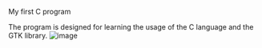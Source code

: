 My first C program

The program is designed for learning the usage of the C language and the GTK library.
![image](https://github.com/renamedname/book_warehouse/assets/140003955/95fa10fe-1896-46e9-9a85-104118c0100b)
